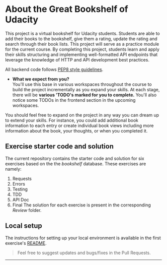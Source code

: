# About the Great Bookshelf of Udacity

This project is a virtual bookshelf for Udacity students. Students are able to add their books to the bookshelf, give them a rating, update the rating and search through their book lists. This project will serve as a practice module for the current course. By completing this project, students learn and apply their skills structuring and implementing well-formatted API endpoints that leverage the knowledge of HTTP and API development best practices. 

All backend code follows [PEP8 style guidelines](https://www.python.org/dev/peps/pep-0008/). 

* **What we expect from you?**<br>
You'll use this base in various workspaces throughout the course to build the project incrementally as you expand your skills. At each stage, there will be **various 'TODO's marked for you to complete.** You'll also notice some TODOs in the frontend section in the upcoming workspaces. 

 You should feel free to expand on the project in any way you can dream up to extend your skills. For instance, you could add additional book information to each entry or create individual book views including more information about the book, your thoughts, or when you completed it. 

## Exercise starter code and solution
The current repository contains the starter code and solution for six exercises based on the the *bookshelf* database. These exercises are namely:
1. Requests
2. Errors
3. Testing
4. TDD
5. API Doc
6. Final
The solution for each exercise is present in the corresponding *Review* folder. 

## Local setup
The instructions for setting up your local environment is available in the first exercise's [README](https://github.com/udacity/nd0044-c2-API-Development-and-Documentation-exercises/blob/master/1_Requests_Starter/README.md). 


>Feel free to suggest updates and bugs/fixes in the Pull Requests. 
---
